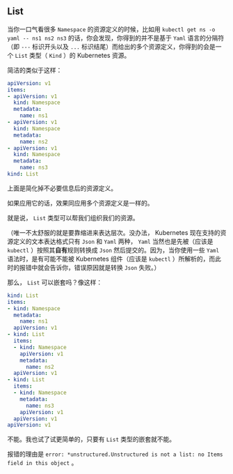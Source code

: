 
## List

当你一口气看很多 `Namespace` 的资源定义的时候，比如用 `kubectl get ns -o yaml -- ns1 ns2 ns3` 的话，你会发现，你得到的并不是基于 `Yaml` 语言的分隔符（即 `---` 标识开头以及 `...` 标识结尾）而给出的多个资源定义，你得到的会是一个 `List` 类型（ `Kind` ）的 Kubernetes 资源。

简洁的类似于这样：

~~~ yaml
apiVersion: v1
items:
- apiVersion: v1
  kind: Namespace
  metadata:
    name: ns1
- apiVersion: v1
  kind: Namespace
  metadata:
    name: ns2
- apiVersion: v1
  kind: Namespace
  metadata:
    name: ns3
kind: List
~~~

上面是简化掉不必要信息后的资源定义。

如果应用它的话，效果同应用多个资源定义是一样的。

就是说， `List` 类型可以帮我们组织我们的资源。

（唯一不太舒服的就是要靠缩进来表达层次。没办法， Kubernetes 现在支持的资源定义的文本表达格式只有 `Json` 和 `Yaml` 两种， `Yaml` 当然也是先被（应该是 `kubectl` ）按照其**自有**规则转换成 `Json` 然后提交的。因为，当你使用一些 `Yaml` 语法时，是有可能不能被 Kubernetes 组件（应该是 `kubectl` ）所解析的，而此时的报错中就会告诉你，错误原因就是转换 `Json` 失败。）

那么， `List` 可以嵌套吗？像这样：

~~~ yaml
kind: List
items:
- kind: Namespace
  metadata:
    name: ns1
  apiVersion: v1
- kind: List
  items:
  - kind: Namespace
    apiVersion: v1
    metadata:
      name: ns2
  apiVersion: v1
- kind: List
  items:
  - kind: Namespace
    metadata:
      name: ns3
    apiVersion: v1
  apiVersion: v1
apiVersion: v1
~~~

不能。我也试了试更简单的，只要有 `List` 类型的嵌套就不能。

报错的理由是 `error: *unstructured.Unstructured is not a list: no Items field in this object` 。


